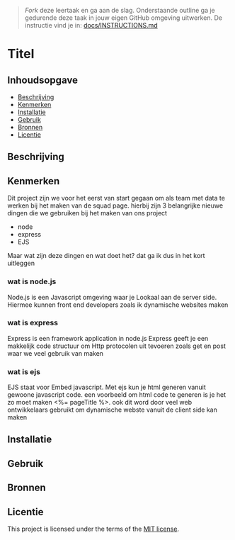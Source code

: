 > _Fork_ deze leertaak en ga aan de slag. Onderstaande outline ga je gedurende deze taak in jouw eigen GitHub omgeving uitwerken. De instructie vind je in: [docs/INSTRUCTIONS.md](docs/INSTRUCTIONS.md)

# Titel
<!-- Geef je project een titel en schrijf in één zin wat het is -->

## Inhoudsopgave

  * [Beschrijving](#beschrijving)
  * [Kenmerken](#kenmerken)
  * [Installatie](#installatie)
  * [Gebruik](#gebruik)
  * [Bronnen](#bronnen)
  * [Licentie](#licentie)

## Beschrijving
<!-- In de Beschrijving staat hoe je project er uit ziet, hoe het werkt en wat je er mee kan. -->
<!-- Voeg een mooie poster visual toe 📸 -->
<!-- Voeg een link toe naar Github Pages 🌐-->

## Kenmerken
<!-- Bij Kenmerken staat welke technieken zijn gebruikt en hoe. Wat is de HTML structuur? Wat zijn de belangrijkste dingen in CSS? Wat is er met Javascript gedaan en hoe? Misschien heb je een framwork of library gebruikt? -->
Dit project zijn we voor het eerst van start gegaan om als team met data te werken bij het maken van de squad page. hierbij zijn 3 belangrijke nieuwe dingen die we gebruiken bij het maken van ons project

* node
* express
* EJS

Maar wat zijn deze dingen en wat doet het? dat ga ik dus in het kort uitleggen

### wat is node.js
Node.js is een Javascript omgeving waar je Lookaal aan de server side. Hiermee kunnen front end developers zoals ik dynamische websites maken

### wat is express
Express is een framework application in node.js Express geeft je een makkelijk code structuur om Http protocolen uit tevoeren zoals get en post waar we veel gebruik van maken
### wat is ejs
EJS staat voor Embed javascript. Met ejs kun je html generen vanuit gewoone javascript code. een voorbeeld om html code te generen is je het zo moet maken <%= pageTitle %>.
ook dit word door veel web ontwikkelaars gebruikt om dynamische webste vanuit de client side kan maken
## Installatie
<!-- Bij Installatie staat stap-voor-stap beschreven hoe je de development omgeving moet inrichten om aan de repository te kunnen werken. -->

## Gebruik

## Bronnen

## Licentie

This project is licensed under the terms of the [MIT license](./LICENSE).
